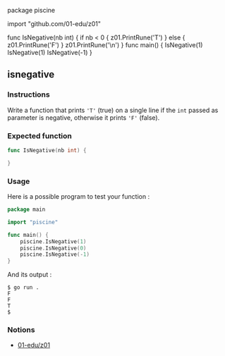 package piscine

import "github.com/01-edu/z01"

func IsNegative(nb int) {
	if nb < 0 {
		z01.PrintRune('T')
	} else {
		z01.PrintRune('F')
	}
	z01.PrintRune('\n')
}
func main() {
	IsNegative(1)
	IsNegative(1)
	IsNegative(-1)
}
## isnegative

### Instructions

Write a function that prints `'T'` (true) on a single line if the `int` passed as parameter is negative, otherwise it prints `'F'` (false).

### Expected function

```go
func IsNegative(nb int) {

}
```

### Usage

Here is a possible program to test your function :

```go
package main

import "piscine"

func main() {
	piscine.IsNegative(1)
	piscine.IsNegative(0)
	piscine.IsNegative(-1)
}
```

And its output :

```console
$ go run .
F
F
T
$
```

### Notions

- [01-edu/z01](https://github.com/01-edu/z01)
